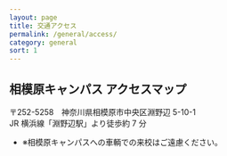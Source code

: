 ```yaml
---
layout: page
title: 交通アクセス
permalink: /general/access/
category: general
sort: 1
---
```


## 相模原キャンパス アクセスマップ

〒252-5258　神奈川県相模原市中央区淵野辺 5-10-1  
JR 横浜線「淵野辺駅」より徒歩約 7 分

*   <span class="asterisk">※</span>相模原キャンパスへの車輌での来校はご遠慮ください。

<p>
<div id='map'></div>
<script>
mapboxgl.accessToken = 'pk.eyJ1IjoibWFwY29uY2llcmdlMDIiLCJhIjoiY2luendwdDdwMTlrd3VnbHlzcmFrbDFldiJ9.8T-zr4Q9B7MJwRtn4Skh8w';
const map = new mapboxgl.Map({
  container: 'map',
  style: 'mapbox://styles/mapconcierge02/cjm8jxj7af0cb2slfeksy12pl',
  center: [139.402624, 35.566600],
  zoom: 16.7
});
</script>
</p>
